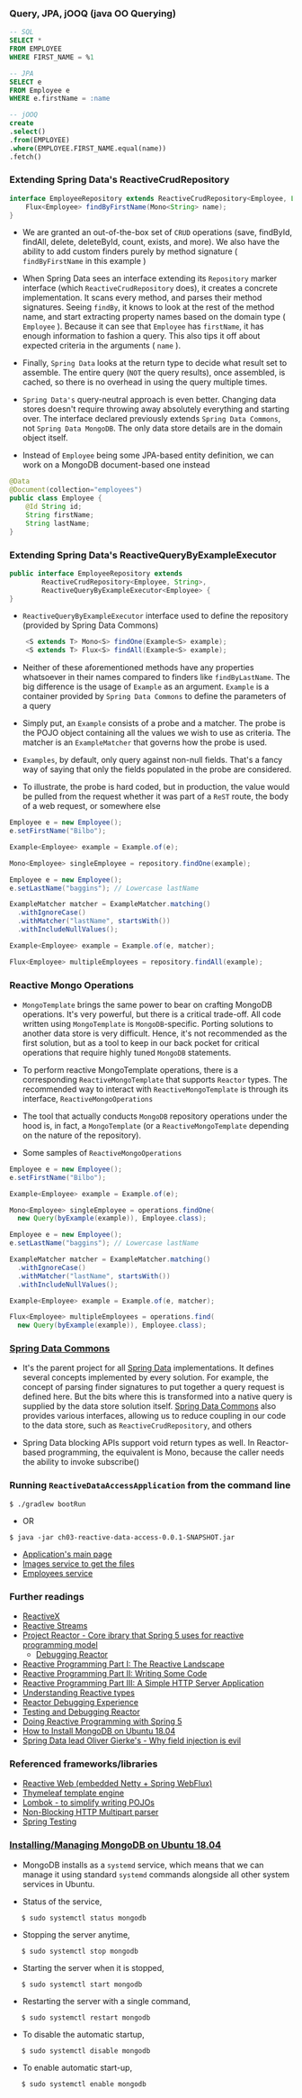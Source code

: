 ### Query, JPA, jOOQ (java OO Querying)

```sql
-- SQL
SELECT *
FROM EMPLOYEE
WHERE FIRST_NAME = %1

-- JPA
SELECT e
FROM Employee e
WHERE e.firstName = :name

-- jOOQ
create
.select()
.from(EMPLOYEE)
.where(EMPLOYEE.FIRST_NAME.equal(name))
.fetch()
```

### Extending Spring Data's ReactiveCrudRepository

```java
interface EmployeeRepository extends ReactiveCrudRepository<Employee, Long> {
    Flux<Employee> findByFirstName(Mono<String> name);
}
```

 - We are granted an out-of-the-box set of `CRUD` operations (save, findById, findAll, delete, deleteById, count, exists, and more).
   We also have the ability to add custom finders purely by method signature ( `findByFirstName` in this example )

 - When Spring Data sees an interface extending its `Repository` marker interface (which `ReactiveCrudRepository`
   does), it creates a concrete implementation. It scans every method, and parses their method signatures.
   Seeing `findBy`, it knows to look at the rest of the method name, and start extracting property names based
   on the domain type ( `Employee` ). Because it can see that `Employee` has `firstName`, it has enough information to
   fashion a query. This also tips it off about expected criteria in the arguments ( `name` ).

 - Finally, `Spring Data` looks at the return type to decide what result set to assemble. The entire query (`NOT` the query
   results), once assembled, is cached, so there is no overhead in using the query multiple times.   

 - `Spring Data's` query-neutral approach is even better. Changing data stores doesn't require throwing away absolutely
   everything and starting over. The interface declared previously extends `Spring Data Commons`, not `Spring Data MongoDB`.
   The only data store details are in the domain object itself.   

 - Instead of `Employee` being some JPA-based entity definition, we can work on a MongoDB document-based one instead
```java
@Data
@Document(collection="employees")
public class Employee {
    @Id String id;
    String firstName;
    String lastName;
}
```

### Extending Spring Data's ReactiveQueryByExampleExecutor

```java
public interface EmployeeRepository extends
        ReactiveCrudRepository<Employee, String>,
        ReactiveQueryByExampleExecutor<Employee> {
}
```

 - `ReactiveQueryByExampleExecutor` interface used to define the repository (provided by Spring Data Commons)
```java
    <S extends T> Mono<S> findOne(Example<S> example);
    <S extends T> Flux<S> findAll(Example<S> example);
```

 - Neither of these aforementioned methods have any properties whatsoever in their names compared to finders like `findByLastName`.
   The big difference is the usage of `Example` as an argument. `Example` is a container provided by `Spring Data Commons` to define
   the parameters of a query

 - Simply put, an `Example` consists of a probe and a matcher. The probe is the POJO object containing all the values we wish to use
   as criteria. The matcher is an `ExampleMatcher` that governs how the probe is used.

 - `Examples`, by default, only query against non-null fields. That's a fancy way of saying that only the fields populated in the
   probe are considered.

 - To illustrate, the probe is hard coded, but in production, the value would be pulled from the request whether it was part of
   a `ReST` route, the body of a web request, or somewhere else

```java
Employee e = new Employee();
e.setFirstName("Bilbo");

Example<Employee> example = Example.of(e);

Mono<Employee> singleEmployee = repository.findOne(example);
```

```java
Employee e = new Employee();
e.setLastName("baggins"); // Lowercase lastName

ExampleMatcher matcher = ExampleMatcher.matching()
  .withIgnoreCase()
  .withMatcher("lastName", startsWith())
  .withIncludeNullValues();

Example<Employee> example = Example.of(e, matcher);

Flux<Employee> multipleEmployees = repository.findAll(example);
```

### Reactive Mongo Operations

 - `MongoTemplate` brings the same power to bear on crafting MongoDB operations. It's very powerful, but there is a critical trade-off.
   All code written using `MongoTemplate` is `MongoDB`-specific. Porting solutions to another data store is very difficult. Hence, it's
   not recommended as the first solution, but as a tool to keep in our back pocket for critical operations that require highly tuned
   `MongoDB` statements.
                   
 - To perform reactive MongoTemplate operations, there is a corresponding `ReactiveMongoTemplate` that supports `Reactor` types.
   The recommended way to interact with `ReactiveMongoTemplate` is through its interface, `ReactiveMongoOperations`
   
 - The tool that actually conducts `MongoDB` repository operations under the hood is, in fact, a `MongoTemplate` (or a `ReactiveMongoTemplate`
   depending on the nature of the repository).
   
 - Some samples of `ReactiveMongoOperations`

```java
Employee e = new Employee();
e.setFirstName("Bilbo");

Example<Employee> example = Example.of(e);

Mono<Employee> singleEmployee = operations.findOne(
  new Query(byExample(example)), Employee.class);
```

```java
Employee e = new Employee();
e.setLastName("baggins"); // Lowercase lastName

ExampleMatcher matcher = ExampleMatcher.matching()
  .withIgnoreCase()
  .withMatcher("lastName", startsWith())
  .withIncludeNullValues();

Example<Employee> example = Example.of(e, matcher);

Flux<Employee> multipleEmployees = operations.find(
  new Query(byExample(example)), Employee.class);
```

### [Spring Data Commons](https://docs.spring.io/spring-data/commons/docs/current/reference/html/)
 - It's the parent project for all [Spring Data](https://spring.io/projects/spring-data) implementations. It defines several concepts
   implemented by every solution. For example, the concept of parsing finder signatures to put together a query request is defined here.
   But the bits where this is transformed into a native query is supplied by the data store solution itself.
   [Spring Data Commons](https://github.com/spring-projects/spring-data-commons) also provides various interfaces, allowing us to reduce
   coupling in our code to the data store, such as `ReactiveCrudRepository`, and others

 - Spring Data blocking APIs support void return types as well. In Reactor-based programming, the equivalent is Mono<Void>,
   because the caller needs the ability to invoke subscribe()
     
### Running `ReactiveDataAccessApplication` from the command line
```
$ ./gradlew bootRun
```
 - OR
```
$ java -jar ch03-reactive-data-access-0.0.1-SNAPSHOT.jar
```
 - [Application's main page](http://localhost:9003/)
 - [Images service to get the files](http://localhost:9003/api/images)
 - [Employees service](http://localhost:9003/api/employees)

### Further readings

 - [ReactiveX](http://reactivex.io/)
 - [Reactive Streams](http://www.reactive-streams.org/)
 - [Project Reactor - Core ibrary that Spring 5 uses for reactive programming model](https://projectreactor.io/)
   - [Debugging Reactor](https://projectreactor.io/docs/core/release/reference/#debugging)
 - [Reactive Programming Part I: The Reactive Landscape](http://bit.ly/reactive-part-1)
 - [Reactive Programming Part II: Writing Some Code](http://bit.ly/reactive-part-2)
 - [Reactive Programming Part III: A Simple HTTP Server Application](http://bit.ly/reactive-part-3)
 - [Understanding Reactive types](http://bit.ly/reactive-types)
 - [Reactor Debugging Experience](https://spring.io/blog/2019/03/28/reactor-debugging-experience)
 - [Testing and Debugging Reactor](https://www.cms.lk/testing-debugging-reactor/)
 - [Doing Reactive Programming with Spring 5](https://stackify.com/reactive-spring-5/)
 - [How to Install MongoDB on Ubuntu 18.04](https://www.digitalocean.com/community/tutorials/how-to-install-mongodb-on-ubuntu-18-04)
 - [Spring Data lead Oliver Gierke's - Why field injection is evil](http://olivergierke.de/2013/11/why-field-injection-is-evil/)

### Referenced frameworks/libraries
 - [Reactive Web (embedded Netty + Spring WebFlux)](https://docs.spring.io/spring/docs/current/spring-framework-reference/web-reactive.html)
 - [Thymeleaf template engine](https://www.thymeleaf.org/)
 - [Lombok - to simplify writing POJOs](https://projectlombok.org/features/all)
 - [Non-Blocking HTTP Multipart parser](https://github.com/synchronoss/nio-multipart)
 - [Spring Testing](https://docs.spring.io/spring-boot/docs/current/reference/html/boot-features-testing.html)

### [Installing/Managing MongoDB on Ubuntu 18.04](https://www.digitalocean.com/community/tutorials/how-to-install-mongodb-on-ubuntu-18-04)

 - MongoDB installs as a `systemd` service, which means that we can manage it using standard `systemd` commands alongside all other system services in Ubuntu.

 - Status of the service,
```
   $ sudo systemctl status mongodb
```

 - Stopping the server anytime,
```
   $ sudo systemctl stop mongodb
```

 - Starting the server when it is stopped,
```
   $ sudo systemctl start mongodb
```

 - Restarting the server with a single command,
```
   $ sudo systemctl restart mongodb
```

 - To disable the automatic startup,
```
   $ sudo systemctl disable mongodb
```

 - To enable automatic start-up,
```
   $ sudo systemctl enable mongodb
```



















